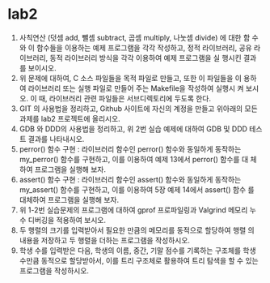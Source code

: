# lab2
1. 사칙연산 (덧셈 add, 뺄셈 subtract, 곱셈 multiply, 나눗셈 divide) 에 대한 함
수와 이 함수들을 이용하는 예제 프로그램을 각각 작성하고, 정적 라이브러리,
공유 라이브러리, 동적 라이브러리 방식을 각각 이용하여 예제 프로그램을 실
행시킨 결과를 보이시오.
2. 위 문제에 대하여, C 소스 파일들을 목적 파일로 만들고, 또한 이 파일들을 이
용하여 라이브러리 또는 실행 파일로 만들어 주는 Makefile을 작성하여 실행시
켜 보시오. 이 때, 라이브러리 관련 파일들은 서브디렉토리에 두도록 한다.
3. GIT 의 사용법을 정리하고, Github 사이트에 자신의 계정을 만들고 위아래의
모든 과제를 lab2 프로젝트에 올리시오.
4. GDB 와 DDD의 사용법을 정리하고, 위 2번 실습 예제에 대하여 GDB 및 DDD
테스트 결과를 나타내시오.
5. perror() 함수 구현 : 라이브러리 함수인 perror() 함수와 동일하게 동작하는
my_perror() 함수를 구현하고, 이를 이용하여 예제 13에서 perror() 함수를 대
체하여 프로그램을 실행해 보자.
6. assert() 함수 구현 : 라이브러리 함수인 assert() 함수와 동일하게 동작하는
my_assert() 함수를 구현하고, 이를 이용하여 5장 예제 14에서 assert() 함수
를 대체하여 프로그램을 실행해 보자.
7. 위 1-2번 실습문제의 프로그램에 대하여 gprof 프로파일링과 Valgrind 메모리
누수 디버깅을 적용하여 보시오.
8. 두 행렬의 크기를 입력받아서 필요한 만큼의 메모리를 동적으로 할당하여 행렬
의 내용을 저장하고 두 행렬을 더하는 프로그램을 작성하시오.
9. 학생 수를 입력받은 다음, 학생의 이름, 중간, 기말 점수를 기록하는 구조체를
학생 수만큼 동적으로 할당받아서, 이를 트리 구조체로 활용하여 트리 탐색을
할 수 있는 프로그램을 작성하시오.
